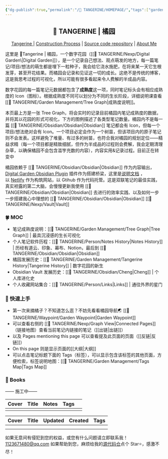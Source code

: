 ```yaml
---
{"dg-publish":true,"permalink":"/🍊 TANGERINE/HOMEPAGE/","tags":["gardenEntry"],"noteIcon":"signpost","created":"2024-12-10T20:59:03.915+08:00","updated":"2024-12-10T20:59:34.665+08:00"}
---
```


<h2 align="center">🍊 TANGERINE | 橘园</h1>
<p align="center">
	<a href="https://ccdg.netlify.app/">Tangerine </a> |
	<a href="https://ccdg.netlify.app/%F0%9F%8D%8A%20tangerine/garden%20management/construction%20process/">Construction Process</a> |
	<a href="https://github.com/1123671480/Cheng-s-DigitalGarden">Source code repository</a> |
	<a href="https://ccdg.netlify.app/%F0%9F%8D%8A%20tangerine/person/about%20me/">About Me </a>
</p>
这里是 🍊Tangerine | 橘园，一个数字花园（[[🍊 TANGERINE/Nexp/Digital Garden\|Digital Garden]]），是一个记录自己想法、观点萌发的地方，每一篇笔记/项目/想法的萌生都是埋下一粒种子，我会给它浇水施肥，在将来某一天它生根发芽，甚至开花结果。而橘园会记录和见证这一切的成长。这绝不是传统的博客，这是我思考过程的可视化，所以可能有很多看起来令人费解的半成品内容。

数字花园的每一篇笔记元数据都包含了**成熟度**这一项，同时笔记标头会有相应成熟度的 Icon（图标）。根据成熟度不同可以划分为不同的生长阶段，详细说明课查看[[🍊 TANGERINE/Garden Management/Tree Graph\|成熟度说明]]。

本页最上方是一张 Tree Graph，将会实时的记录目前橘园内笔记成熟度的数据，并将其以花园的形式可视化，下方的图例描述了各类型笔记数量。橘园内不是每一篇 [[🍊 TANGERINE/Obsidian/Obsidian\|Obsidian]] 笔记都会有 Icon，但每一个项目/想法绝对会有 Icon。一个项目必定会作为一个树苗，但该项目内的原子笔记则不会发表。这样避免了堆量、有过多的树苗，也符合我对橘园的规划定位——精益求精（每一个项目都是精致细腻，但作为半成品的过程则会费解，我会定期清理杂草，以确保橘园不会包含滥竽充数的内容），内容实用&记录过程。目前正在转变中

橘园依赖于 [[🍊 TANGERINE/Obsidian/Obsidian\|Obsidian]] 作为内容输出，[Digital Garden Obsidian Plugin](https://github.com/oleeskild/Obsidian-Digital-Garden) 插件作为搭建桥梁，这里是[说明文档](https://dg-docs.ole.dev/) ，以 [Netlify](https://app.netlify.com/) 作为构筑网站，以 Gtihub 作为代码托管。这是双联笔记的最佳实践，真实袒露的第二大脑，会慢慢更新我使用 [[🍊 TANGERINE/Obsidian/Obsidian\|Obsidian]] 去进行的效率实践、以及如何一步一步搭建我心中理想的 [[🍊 TANGERINE/Obsidian/Obsidian\|Obsidian]] [[🍊 TANGERINE/Nexp/Vault\|Vault]]

### 🍀 MOC
- 笔记成熟度说明：[[🍊 TANGERINE/Garden Management/Tree Graph\|Tree Graph]] | 最具沉浸感的生长可视化
- 个人笔记软件历程：[[🍊 TANGERINE/Person/Notes  History\|Notes  History]] | 历经有道云、印象、幕布、Notion，最后到 [[🍊 TANGERINE/Obsidian/Obsidian\|Obsidian]]
- 橘园发展历史：[[🍊 TANGERINE/Garden Management/Tangerine History\|Tangerine History]] | 数字花园的新生
- Obsidian Vault 发展历史：[[🍊 TANGERINE/Obsidian/Cheng\|Cheng]] | 个人库进化史
- 个人收藏网站集合：[[🍊 TANGERINE/Person/Links\|Links]] | 通往外界的星门

### 🌱 快速上手
- 第一次来摘橘子？不知道怎么逛？不妨先看看橘园导航🌏 [[🍊 TANGERINE/Waypoint/Garden Waypoint\|Garden Waypoint]]
- 可以查看右侧的 [[🍊 TANGERINE/Nexp/Graph View\|Connected Pages]] （链接地图）查看当前笔记内链接的笔记（[[出链\|出链]]）
- 以及 Pages mentioning this page 可以查看提及此页面的页面（[[反链\|反链]]）
- On this page 则是显示页面的[[大纲\|大纲]]
- 可以点击笔记标题下面的 Tags（标签），可以显示包含该标签的其他页面，方便检索，标签说明地图：[[🍊 TANGERINE/Garden Management/Tags Map\|Tags Map]] 

### 📖 Books
—— 施工中——

| Cover                                                        | Title                                   | Notes                                                                | Tags                                                                |      |
| ------------------------------------------------------------ | --------------------------------------- | -------------------------------------------------------------------- | ------------------------------------------------------------------- | ---- |
|                                                              |                                         |                                                                      |                                                                     |      |

| Cover | Title | Updated | Created | Tags |
| ----- | ----- | ------- | ------- | ---- |
|       |       |         |         |      |
|       |       |         |         |      |

如果无意间有侵犯到您的权益，或您有什么问题请立即联系我！ 1123671480@qq.com
如果帮助到您，麻烦给我的[源代码仓](https://github.com/1123671480/Cheng-s-DigitalGarden)点个 Star⭐，感激不尽！
